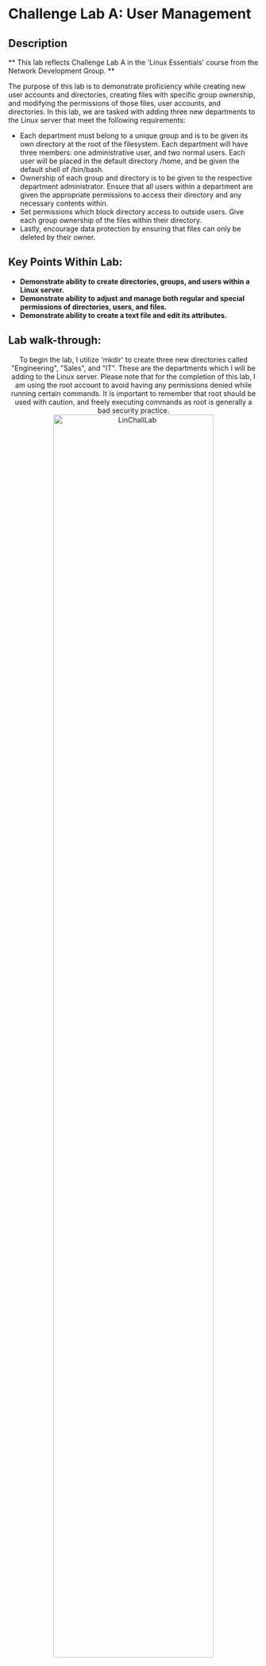 <h1>Challenge Lab A: User Management</h1>
<!--
 ### [YouTube Demonstration](https://youtu.be/7eJexJVCqJo)
--!>

<h2>Description</h2>
** This lab reflects Challenge Lab A in the 'Linux Essentials' course from the Network Development Group. **

The purpose of this lab is to demonstrate proficiency while creating new user accounts and directories, creating files with specific group ownership, and modifying the permissions of those files, user accounts, and directories. In this lab, we are tasked with adding three new departments to the Linux server that meet the following requirements:

- Each department must belong to a unique group and is to be given its own directory at the root of the filesystem. Each department will have three members: one administrative user, and two normal users. Each user will be placed in the default directory /home, and be given the default shell of /bin/bash.
- Ownership of each group and directory is to be given to the respective department administrator. Ensure that all users within a department are given the appropriate permissions to access their directory and any necessary contents within.
- Set permissions which block directory access to outside users. Give each group ownership of the files within their directory.
- Lastly, encourage data protection by ensuring that files can only be deleted by their owner. 


<h2>Key Points Within Lab: </h2>

- <b>Demonstrate ability to create directories, groups, and users within a Linux server.</b>
- <b>Demonstrate ability to adjust and manage both regular and special permissions of directories, users, and files.  </b>
- <b>Demonstrate ability to create a text file and edit its attributes. </b>


<h2>Lab walk-through:</h2>

<p align="center">
To begin the lab, I utilize 'mkdir' to create three new directories called "Engineering", "Sales", and "IT". These are the departments which I will be adding to the Linux server. Please note that for the completion of this lab, I am using the root account to avoid having any permissions denied while running certain commands. It is important to remember that root should be used with caution, and freely executing commands as root is generally a bad security practice.  <br/>
<img src="https://i.imgur.com/OBocBYB.png" height="80%" width="80%" alt="LinChallLab"/>
<br />
<br />

<p align="center">
After creating the directories, I need to create the groups that will house the members of each department. With a string of 'groupadd' commands, I am able to create one group each for Engineering, Sales, and IT. By checking the /etc/group file, I am able to verify that those groups were properly added to the server.  <br/>
<img src="https://i.imgur.com/OAZucGb.png" height="80%" width="80%" alt="LinChallLab"/>
<br />
<br />

<p align="center">
In this image, I am displaying the contents of the /etc/group file to the screen. Within the highlighted portion of the screenshot is an entry for Engineering, Sales, and IT. This indicates that the groups were successfully added to the system. <br/>
<img src="https://i.imgur.com/diJqe7a.png" height="80%" width="80%" alt="LinChallLab"/>
<br />
<br />

<p align="center">
At this point in the lab, I will be creating the user accounts that will belong to the groups that were created. With the 'useradd' command, I create three users for each group; one administrative user, and two regular users. By using the tags -m, -s, and -g with 'useradd', I assign each user to the default /home directory, I assign their default shell to be /bin/bash, and I ensure that the group that they belong to (Engineering, Sales, or IT) is their primary group. After administering these commands, I am able to verify the existence of these users by checking within /home.<br/>
<img src="https://i.imgur.com/daHmp6x.png" height="80%" width="80%" alt="LinChallLab"/>
<br />
<br />

<p align="center">
With the users, directories, and groups all created, I must now give ownership of each group and directory to the respective department admin. By using the 'chown' command, I am able to give engineering directory and group ownership to the engineering admin, give sales directory and group ownership to the sales admin, and give IT directory and group ownership to the IT admin. Now, when viewing directory permissions, we can verify that each department belongs to the appropriate group and owner.  <br/>
<img src="https://i.imgur.com/L8T4RPl.png height="80%" width="80%" alt="LinChallLab"/>
<br />
<br />

<p align="center">
In this screenshot, I am adjusting the permissions of each directory. The lab instructed us to set permissions which grant department members full access within their own directory, but no access within the directories of other groups. By administering 'chmod 1770' to each directory, I am granting full read, write, and execute permissions to group owners and members of each directory, while also disabling access to individuals who do not belong to a respective group. Additionally, "chmod 1770" also applies the sticky bit to each directory, which means that files within a directory can only be deleted by their respective owners.  <br/>
<img src="https://i.imgur.com/pAdFmz3.png" height="80%" width="80%" alt="LinChallLab"/>
<br />
<br />

<p align="center">
In this screenshot, I am creating a simple text file for the directory of each department. Although the content of each text file is the same, they are three different files meant to showcase that each department possesses some sort of their own information. By verifying the path and output of each file, I am able to confirm that all of the text files were successfully created within the proper locations.<br/>
<img src="https://i.imgur.com/DcLt3dC.png" height="80%" width="80%" alt="LinChallLab"/>
<br />
<br />

<p align="center">
Nearing the end of the lab, I am now adjusting both the ownership and the permissions of the files that were just created. Since I created the files while using the root account, they initially belong to the user and group of 'root'. By using the 'chown' command again, I am able to place the files within the appropriate groups of either Engineering, Sales, or IT, and I am also able give file ownership to the appropriate administrative users. After applying the group change, the files now belong to a specific department and the admin user of that department, instead of belonging to 'root'. Lastly, I adjusted file permissions by administering the command "chmod 740" to each file. This command gives administrative users full ability to read, change, or delete the document; it gives other department members the ability to read the file but they cannot alter it or delete it; and it gives zero access whatsoever to all other users who do not belong to the department.  <br/>
<img src="https://i.imgur.com/xN7jJhO.png" height="80%" width="80%" alt="LinChallLab"/>
<br />
<br />

<p align="center">
This final screenshot is meant to serve as a full breakdown of the lab by showcasing the following information: <br />

- Creation of directories for Engineering, Sales, and IT. Directory permissions set granting the ability to read, write, and execute for users and groups belonging to the department. No permissions granted to users of other departments. Sticky bit applied to each directory.
- Existence of a text document within each department directory. Document permissions set so department users and groups have access to their own text files, while other users have no access to text files that do not belong to their department.
- Each directory and its corresponding documents are within the ownership of the respective department administrator.
<p align="center">
<img src="https://i.imgur.com/pSKzpu8.png" height="80%" width="80%" alt="LinChallLab"/>
<br />
<br />




<!--
 ```diff
- text in red
+ text in green
! text in orange
# text in gray
@@ text in purple (and bold)@@
```
--!>
